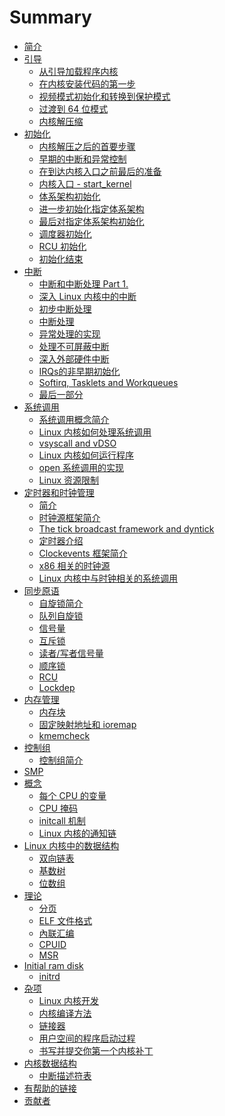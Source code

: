 # Summary

* [简介](README.md)
* [引导](Booting/README.md)
    * [从引导加载程序内核](Booting/linux-bootstrap-1.md)
    * [在内核安装代码的第一步](Booting/linux-bootstrap-2.md)
    * [视频模式初始化和转换到保护模式](Booting/linux-bootstrap-3.md)
    * [过渡到 64 位模式](Booting/linux-bootstrap-4.md)
    * [内核解压缩](Booting/linux-bootstrap-5.md)
* [初始化](Initialization/README.md)
    * [内核解压之后的首要步骤](Initialization/linux-initialization-1.md)
    * [早期的中断和异常控制](Initialization/linux-initialization-2.md)
    * [在到达内核入口之前最后的准备](Initialization/linux-initialization-3.md)
    * [内核入口 - start_kernel](Initialization/linux-initialization-4.md)
    * [体系架构初始化](Initialization/linux-initialization-5.md)
    * [进一步初始化指定体系架构](Initialization/linux-initialization-6.md)
    * [最后对指定体系架构初始化](Initialization/linux-initialization-7.md)
    * [调度器初始化](Initialization/linux-initialization-8.md)
    * [RCU 初始化](Initialization/linux-initialization-9.md)
    * [初始化结束](Initialization/linux-initialization-10.md)
* [中断](Interrupts/README.md)
    * [中断和中断处理 Part 1.](Interrupts/linux-interrupts-1.md)
    * [深入 Linux 内核中的中断](Interrupts/linux-interrupts-2.md)
    * [初步中断处理](Interrupts/linux-interrupts-3.md)
    * [中断处理](Interrupts/linux-interrupts-4.md)
    * [异常处理的实现](Interrupts/linux-interrupts-5.md)
    * [处理不可屏蔽中断](Interrupts/linux-interrupts-6.md)
    * [深入外部硬件中断](Interrupts/linux-interrupts-7.md)
    * [IRQs的非早期初始化](Interrupts/linux-interrupts-8.md)
    * [Softirq, Tasklets and Workqueues](Interrupts/linux-interrupts-9.md)
    * [最后一部分](Interrupts/linux-interrupts-10.md)
* [系统调用](SysCall/README.md)
    * [系统调用概念简介](SysCall/linux-syscall-1.md)
    * [Linux 内核如何处理系统调用](SysCall/linux-syscall-2.md)
    * [vsyscall and vDSO](SysCall/linux-syscall-3.md)
    * [Linux 内核如何运行程序](SysCall/linux-syscall-4.md)
    * [open 系统调用的实现](SysCall/linux-syscall-5.md)
    * [Linux 资源限制](SysCall/linux-syscall-6.html)
* [定时器和时钟管理](Timers/README.md)
    * [简介](Timers/linux-timers-1.md)
    * [时钟源框架简介](Timers/linux-timers-2.md)
    * [The tick broadcast framework and dyntick](Timers/linux-timers-3.md)
    * [定时器介绍](Timers/linux-timers-4.md)
    * [Clockevents 框架简介](Timers/linux-timers-5.md)
    * [x86 相关的时钟源](Timers/linux-timers-6.md)
    * [Linux 内核中与时钟相关的系统调用](Timers/linux-timers-7.md)
* [同步原语](SyncPrim/README.md)
    * [自旋锁简介](SyncPrim/linux-sync-1.md)
    * [队列自旋锁](SyncPrim/linux-sync-2.md)
    * [信号量](SyncPrim/linux-sync-3.md)
    * [互斥锁](SyncPrim/linux-sync-4.md)
    * [读者/写者信号量](SyncPrim/linux-sync-5.md)
    * [顺序锁](SyncPrim/linux-sync-6.md)
    * [RCU]()
    * [Lockdep]()
* [内存管理](MM/README.md)
    * [内存块](MM/linux-mm-1.md)
    * [固定映射地址和 ioremap](MM/linux-mm-2.md)
    * [kmemcheck](MM/linux-mm-3.md)
* [控制组](Cgroups/README.md)
	* [控制组简介](Cgroups/linux-cgroups-1.md)
* [SMP]()
* [概念](Concepts/README.md)
    * [每个 CPU 的变量](Concepts/linux-cpu-1.md)
    * [CPU 掩码](Concepts/linux-cpu-2.md)
    * [initcall 机制](Concepts/linux-cpu-3.md)
    * [Linux 内核的通知链](Concepts/linux-cpu-4.md)
* [Linux 内核中的数据结构](DataStructures/README.md)
    * [双向链表](DataStructures/linux-datastructures-1.md)
    * [基数树](DataStructures/linux-datastructures-2.md)
    * [位数组](DataStructures/linux-datastructures-3.md)
* [理论](Theory/README.md)
    * [分页](Theory/linux-theory-1.md)
    * [ELF 文件格式](Theory/linux-theory-2.md)
    * [內联汇编](Theory/linux-theory-3.md)
    * [CPUID]()
    * [MSR]()
* [Initial ram disk]()
    * [initrd]()
* [杂项](Misc/README.md)
    * [Linux 内核开发](Misc/linux-misc-1.md)
    * [内核编译方法](Misc/linux-misc-2.md)
    * [链接器](Misc/linux-misc-3.md)
    * [用户空间的程序启动过程](Misc/linux-misc-4.md)
    * [书写并提交你第一个内核补丁]()
* [内核数据结构](KernelStructures/README.md)
    * [中断描述符表](KernelStructures/linux-kernelstructure-1.md)
* [有帮助的链接](LINKS.md)
* [贡献者](CONTRIBUTORS.md)

